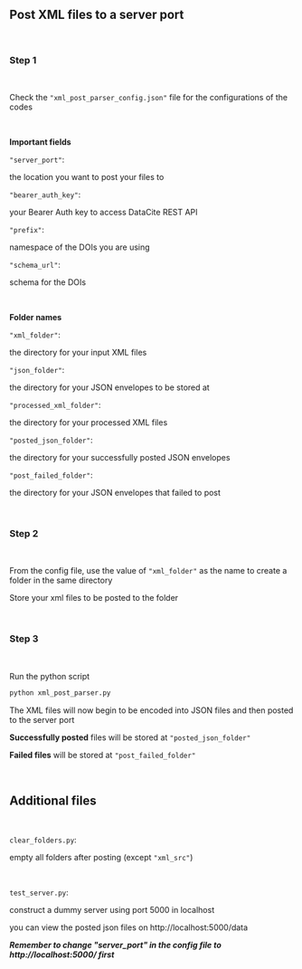 ## Post XML files to a server port

<br/>

### Step 1

<br/>

Check the `"xml_post_parser_config.json"` file for the configurations of the codes

<br/>

**Important fields**

`"server_port"`:

the location you want to post your files to

`"bearer_auth_key"`:

your Bearer Auth key to access DataCite REST API

`"prefix"`:

namespace of the DOIs you are using

`"schema_url"`:

schema for the DOIs

<br/>

**Folder names**

`"xml_folder"`:

the directory for your input XML files

`"json_folder"`:

the directory for your JSON envelopes to be stored at

`"processed_xml_folder"`:

the directory for your processed XML files

`"posted_json_folder"`:

the directory for your successfully posted JSON envelopes

`"post_failed_folder"`:

the directory for your JSON envelopes that failed to post

<br/>

### Step 2

<br/>

From the config file, use the value of `"xml_folder"` as the name to create a folder in the same directory

Store your xml files to be posted to the folder

<br/>

### Step 3

<br/>

Run the python script

```python
python xml_post_parser.py
```

The XML files will now begin to be encoded into JSON files and then posted to the server port

**Successfully posted** files will be stored at `"posted_json_folder"`

**Failed files** will be stored at `"post_failed_folder"`

<br/>

## Additional files

<br/>

`clear_folders.py`:

empty all folders after posting (except `"xml_src"`)

<br/>

`test_server.py`:

construct a dummy server using port 5000 in localhost

you can view the posted json files on http://localhost:5000/data

***Remember to change "server_port" in the config file to http://localhost:5000/ first***

